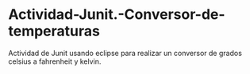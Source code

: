 # Actividad-Junit.-Conversor-de-temperaturas
Actividad de Junit usando eclipse para realizar un conversor de grados celsius a fahrenheit y kelvin.
